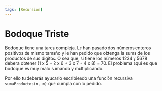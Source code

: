 ```yaml
---
tags: [Recursion]
---
```


# Bodoque Triste

Bodoque tiene una tarea compleja. Le han pasado dos números enteros positivos de mismo tamaño y le han pedido que obtenga la suma de los productos de sus digitos. O sea que, si tiene los números 1234 y 5678 debera obtener (1 x 5 + 2 x 6 + 3 x 7 + 4 x 8) = 70. El problema aquí es que bodoque es muy malo sumando y multiplicando.

Por ello tu deberás ayudarlo escribiendo una función recursiva `sumaProductos(n, m)` que cumpla con lo pedido.